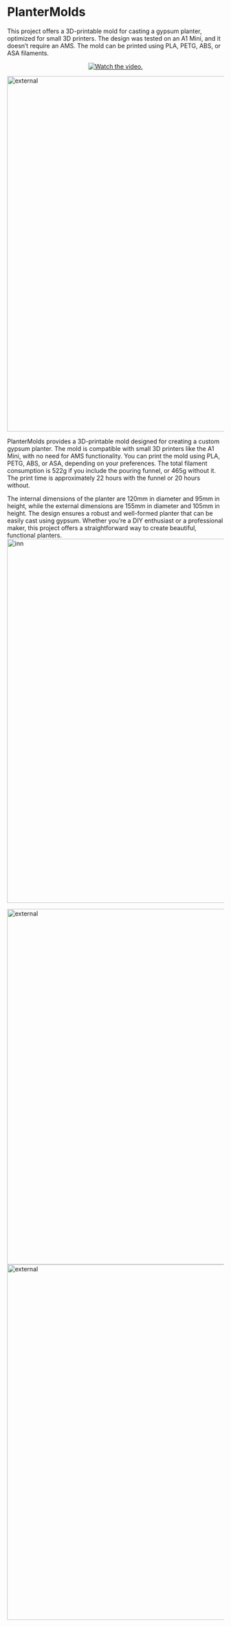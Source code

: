 # PlanterMolds
This project offers a 3D-printable mold for casting a gypsum planter, optimized for small 3D printers. The design was tested on an A1 Mini, and it doesn’t require an AMS. The mold can be printed using PLA, PETG, ABS, or ASA filaments.

<p align="center">
  <a href="https://www.youtube.com/watch?v=jm6nJ64go6c">
     <img src="https://img.youtube.com/vi/jm6nJ64go6c/0.jpg" alt="Watch the video.">
  </a>
</p>


<img width="825" alt="external" src="https://github.com/user-attachments/assets/82c11ac4-aa11-417c-a4a3-aae8139f4bc4">


PlanterMolds provides a 3D-printable mold designed for creating a custom gypsum planter. The mold is compatible with small 3D printers like the A1 Mini, with no need for AMS functionality. You can print the mold using PLA, PETG, ABS, or ASA, depending on your preferences. The total filament consumption is 522g if you include the pouring funnel, or 465g without it. The print time is approximately 22 hours with the funnel or 20 hours without.

The internal dimensions of the planter are 120mm in diameter and 95mm in height, while the external dimensions are 155mm in diameter and 105mm in height. The design ensures a robust and well-formed planter that can be easily cast using gypsum. Whether you’re a DIY enthusiast or a professional maker, this project offers a straightforward way to create beautiful, functional planters.
<img width="845" alt="inn" src="https://github.com/user-attachments/assets/98ca8278-1711-4753-8d1b-d51690bf893f">

<img width="825" alt="external" src="https://github.com/user-attachments/assets/0e209ac8-2e6a-403c-8075-f4a669142d6e">

<img width="825" alt="external" src="https://github.com/user-attachments/assets/47e955db-b5d8-49d5-9408-19b7bb13b9b4">

